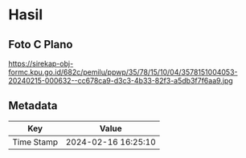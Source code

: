 # Hasil

## Foto C Plano

https://sirekap-obj-formc.kpu.go.id/682c/pemilu/ppwp/35/78/15/10/04/3578151004053-20240215-000632--cc678ca9-d3c3-4b33-82f3-a5db3f7f6aa9.jpg


## Metadata

| Key        | Value               |
| ---------- | ------------------- |
| Time Stamp | 2024-02-16 16:25:10 |



